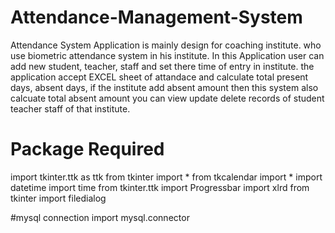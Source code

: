 # Attendance-Management-System

Attendance System Application is mainly design for coaching institute.
who use biometric attendance system in his institute. 
In this Application user can add new student, teacher, staff and set there time of entry in institute.
the application accept EXCEL sheet of attandace and calculate total present days, absent days, if the institute add absent amount
then this system also calcuate total absent amount
you can view update delete records of student teacher staff of that institute.


# Package Required


import tkinter.ttk as ttk
from tkinter import *
from tkcalendar import *
import datetime
import time
from tkinter.ttk import Progressbar
import xlrd
from tkinter import filedialog

#mysql connection
import mysql.connector
